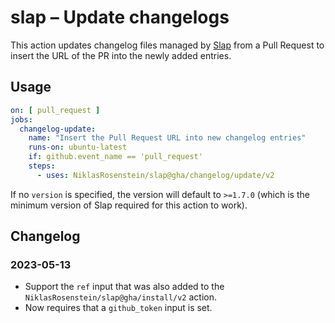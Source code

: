 # slap &ndash; Update changelogs

  [Slap]: https://github.com/NiklasRosenstein/slap

This action updates changelog files managed by [Slap][] from a Pull Request to insert the
URL of the PR into the newly added entries.

## Usage

```yaml
on: [ pull_request ]
jobs:
  changelog-update:
    name: "Insert the Pull Request URL into new changelog entries"
    runs-on: ubuntu-latest
    if: github.event_name == 'pull_request'
    steps:
      - uses: NiklasRosenstein/slap@gha/changelog/update/v2
```

If no `version` is specified, the version will default to `>=1.7.0` (which is the minimum version
of Slap required for this action to work).

## Changelog

### 2023-05-13

* Support the `ref` input that was also added to the `NiklasRosenstein/slap@gha/install/v2` action.
* Now requires that a `github_token` input is set.
